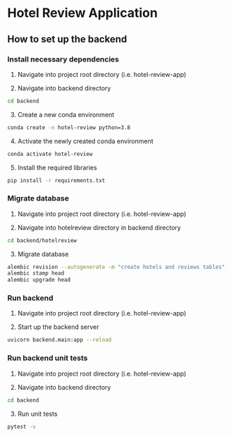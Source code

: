 # Hotel Review Application

## How to set up the backend

### Install necessary dependencies

1. Navigate into project root directory (i.e. hotel-review-app)

2. Navigate into backend directory
```sh
cd backend
```

3. Create a new conda environment
```sh
conda create -n hotel-review python=3.8
```

4. Activate the newly created conda environment
```sh
conda activate hotel-review
```

5. Install the required libraries
```sh
pip install -r requirements.txt
```

### Migrate database

1. Navigate into project root directory (i.e. hotel-review-app)

2. Navigate into hotelreview directory in backend directory
```sh
cd backend/hotelreview
```

3. Migrate database
```sh
alembic revision --autogenerate -m "create hotels and reviews tables"
alembic stamp head
alembic upgrade head
```

### Run backend

1. Navigate into project root directory (i.e. hotel-review-app)

2. Start up the backend server
```sh
uvicorn backend.main:app --reload
```

### Run backend unit tests

1. Navigate into project root directory (i.e. hotel-review-app)

2. Navigate into backend directory
```sh
cd backend
```

3. Run unit tests
```sh
pytest -v
```
